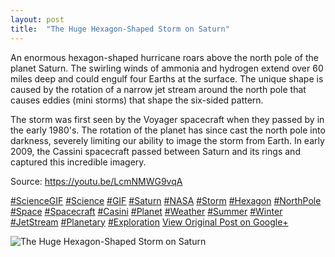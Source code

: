 ```yaml
---
layout: post
title:  "The Huge Hexagon-Shaped Storm on Saturn"
---
```


An enormous hexagon-shaped hurricane roars above the north pole of the planet Saturn. The swirling winds of ammonia and hydrogen extend over 60 miles deep and could engulf four Earths at the surface. The unique shape is caused by the rotation of a narrow jet stream around the north pole that causes eddies (mini storms) that shape the six-sided pattern.   
  
The storm was first seen by the Voyager spacecraft when they passed by in the early 1980's. The rotation of the planet has since cast the north pole into darkness, severely limiting our ability to image the storm from Earth. In early 2009, the Cassini spacecraft passed between Saturn and its rings and captured this incredible imagery.   
  
Source: <https://youtu.be/LcmNMWG9vqA>  
  
[#ScienceGIF](https://plus.google.com/s/%23ScienceGIF/posts) [#Science](https://plus.google.com/s/%23Science/posts) [#GIF](https://plus.google.com/s/%23GIF/posts) [#Saturn](https://plus.google.com/s/%23Saturn/posts) [#NASA](https://plus.google.com/s/%23NASA/posts) [#Storm](https://plus.google.com/s/%23Storm/posts) [#Hexagon](https://plus.google.com/s/%23Hexagon/posts) [#NorthPole](https://plus.google.com/s/%23NorthPole/posts) [#Space](https://plus.google.com/s/%23Space/posts) [#Spacecraft](https://plus.google.com/s/%23Spacecraft/posts) [#Casini](https://plus.google.com/s/%23Casini/posts) [#Planet](https://plus.google.com/s/%23Planet/posts) [#Weather](https://plus.google.com/s/%23Weather/posts) [#Summer](https://plus.google.com/s/%23Summer/posts) [#Winter](https://plus.google.com/s/%23Winter/posts) [#JetStream](https://plus.google.com/s/%23JetStream/posts) [#Planetary](https://plus.google.com/s/%23Planetary/posts) [#Exploration](https://plus.google.com/s/%23Exploration/posts)
[View Original Post on Google+](https://plus.google.com/+ColinSullender/posts/TLYP8u8XLKY)

![The Huge Hexagon-Shaped Storm on Saturn](/assets/img/2016-03-26-The-Huge-HexagonShaped-Storm-on-Saturn.gif)
